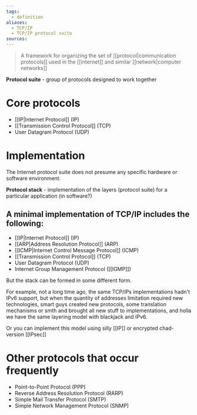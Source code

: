 ```yaml
---
tags:
  - definition
aliases:
  - TCP/IP
  - TCP/IP protocol suite
sources:
---
```



> A framework for organizing the set of [[protocol|communication protocols]] used in the [[internet]] and similar [[network|computer networks]]

**Protocol suite** - group of protocols designed to work together

# Core protocols
- [[IP|Internet Protocol]] (IP)
- [[Transmission Control Protocol]] (TCP)
- User Datagram Protocol (UDP)

# Implementation
The Internet protocol suite does not presume any specific hardware or software environment.

**Protocol stack** - implementation of the layers (protocol suite) for a particular application (in software?)

## A minimal implementation of TCP/IP includes the following: 
- [[IP|Internet Protocol]] (IP)
- [[ARP|Address Resolution Protocol]] (ARP)
- [[ICMP|Internet Control Message Protocol]] (ICMP)
- [[Transmission Control Protocol]] (TCP)
- User Datagram Protocol (UDP)
- Internet Group Management Protocol ([[IGMP]])

But the stack can be formed in some different form. 

For example, not a long time ago, the same TCP/IPs implementations hadn't IPv6 support, but when the quantity of addresses limitation required new technologies, smart guys created new protocols, some translation mechanisms or smth and brought all new stuff to implementations, and holla we have the same layering model with blackjack and IPv6.

Or you can implement this model using silly [[IP]] or encrypted chad-version [[IPsec]]


# Other protocols that occur frequently
- Point-to-Point Protocol (PPP)
- Reverse Address Resolution Protocol (RARP)
- Simple Mail Transfer Protocol (SMTP)
- Simple Network Management Protocol (SNMP)